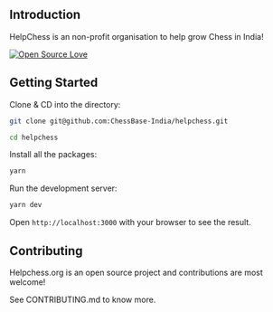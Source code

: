 ## Introduction

HelpChess is an non-profit organisation to help grow Chess in India!

[![Open Source Love](https://firstcontributions.github.io/open-source-badges/badges/open-source-v1/open-source.svg)](https://github.com/firstcontributions/open-source-badges)

## Getting Started

Clone & CD into the directory:

```bash
git clone git@github.com:ChessBase-India/helpchess.git

cd helpchess
```

Install all the packages:

```bash
yarn
```

Run the development server:

```bash
yarn dev
```

Open `http://localhost:3000` with your browser to see the result.

## Contributing

Helpchess.org is an open source project and contributions are most welcome!

See CONTRIBUTING.md to know more.
